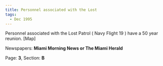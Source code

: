 ```yaml
---  
title: Personnel associated with the Lost  
tags:  
  - Dec 1995  
---  
```

  
Personnel associated with the Lost Patrol ( Navy Flight 19 ) have a 50 year reunion. [Map]  
  
Newspapers: **Miami Morning News or The Miami Herald**  
  
Page: **3**, Section: **B** 
